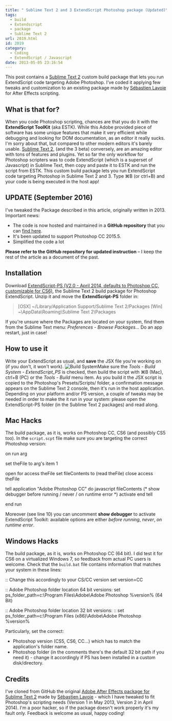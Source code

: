 ```yaml
---
title: " Sublime Text 2 and 3 ExtendScript Photoshop package (Updated)\t\t"
tags:
  - build
  - Extendscript
  - package
  - Sublime Text 2
url: 2019.html
id: 2019
category:
  - Coding
  - ExtendScript / Javascript
date: 2013-05-05 23:16:54
---
```


This post contains a [Sublime Text 2](http://www.sublimetext.com/ "Sublime Text website") custom build package that lets you run ExtendScript code targeting Adobe Photoshop. I've coded it applying few tweaks and customization to an existing package made by [Sébastien Lavoie](http://seblavoie.com "Sebastien Lavoie website") for After Effects scripting. 

What is that for?
-----------------

When you code Photoshop scripting, chances are that you do it with the **ExtendScript ToolKit** (aka ESTK). While this Adobe provided piece of software has some unique features that make it very efficient while debugging and looking for DOM documentation, as an editor it really sucks. I'm sorry about that, but compared to other modern editors it's barely usable. [Sublime Text 2](http://www.sublimetext.com/ "Sublime Text website"), (and the 3 beta) conversely, are an amazing editor with tons of features and plugins. Yet so far the only workflow for Photoshop scripters was to code ExtendScript (which is a superset of Javascript) in Sublime Text, then copy and paste it to ESTK and run the script from ESTK. This custom build package lets you run ExtendScript code targeting Photoshop in Sublime Text 2 and 3. Type ⌘B (or ctrl+B) and your code is being executed in the host app!

UPDATE (September 2016)
-----------------------

I've tweaked the Package described in this article, originally written in 2013. Important news:

*   The code is now hosted and maintained in a **GitHub repository** that you can [find here](https://github.com/undavide/sublime-ps-extendscript).
*   It's been updated to support Photoshop CC 2015.5.
*   Simplified the code a lot

**Please refer to the GitHub repository for updated instruction** – I keep the rest of the article as a document of the past.

Installation
------------

Download [ExtendScript-PS (V2.0 - April 2014, defaults to Photoshop CC, customizable for CS6)](https://github.com/undavide/sublime-ps-extendscript "ExtendScript-PS - Sublime Text 2 build package for Photoshop ExtendScript"), the Sublime Text 2 build package for Photoshop ExtendScript. Unzip it and move the **ExtendScript-PS** folder in:

> \[OSX\] ~/Library/Application Support/Sublime Text 2/Packages \[Win\] ~\\AppData\\Roaming\\Sublime Text 2\\Packages

If you're unsure where the Packages are located on your system, find them from the Sublime Text menu: _Preferences - Browse Packages..._ Do an app restart, just in case!

How to use it
-------------

Write your ExtendScript as usual, and **save** the JSX file you're working on (if you don't, it won't work). ![Build System](http://localhost:8888/wp-content/uploads/2013/05/BuildSystem-300x280.png)Make sure the _Tools - Build System - ExtendScript_PS_ is checked, then build the script with ⌘B (Mac), ctrl+B (PC) or the _Tools - Build_ menu item. As you build it the JSX script is copied to the Photoshop's Presets/Scripts/ folder, a confirmation message appears on the Sublime Text 2 console, then it's run in the host application. Depending on your platform and/or PS version, a couple of tweaks may be needed in order to make the it run in your system: please open the ExtendScript-PS folder (in the Sublime Text 2 packages) and read along.

Mac Hacks
---------

The build package, as it is, works on Photoshop CC, CS6 (and possibly CS5 too). In the `script.scpt` file make sure you are targeting the correct Photoshop version:

on run arg

  set theFile to arg's item 1

  open for access theFile
  set fileContents to (read theFile)
  close access theFile

  tell application "Adobe Photoshop CC"
    do javascript fileContents (* show debugger before running / never / on runtime error *)
    activate
  end tell

end run

Moreover (see line 10) you can uncomment **show debugger** to activate ExtendScript Toolkit: available options are either _before running_, _never_, _on runtime error_.

Windows Hacks
-------------

The build package, as it is, works on Photoshop CC (64 bit). I did test it for CS6 on a virtualized Windows 7, so feedback from actual PC users is welcome. Check that the `build.bat` file contains information that matches your system in these lines:

:: Change this accordingly to your CS/CC version
set version=CC

:: Adobe Photoshop folder location 64 bit versions:
set ps\_folder\_path=c:\\Program Files\\Adobe\\Adobe Photoshop %version% (64 Bit)

:: Adobe Photoshop folder location 32 bit versions:
:: set ps\_folder\_path=c:\\Program Files (x86)\\Adobe\\Adobe Photoshop %version%

Particularly, set the correct:

*   Photoshop version (CS5, CS6, CC...) which has to match the application's folder name.
*   Photoshop folder (in the comments there's the default 32 bit path if you need it) - change it accordingly if PS has been installed in a custom disk/directory.

Credits
-------

I've cloned from GitHub the original [Adobe After Effects package for Sublime Text 2](https://github.com/seblavoie/After-Effects-Scripting-Sublime-Text-Package "After Effects Sublime Text 2 package") made by [Sébastien Lavoie](http://seblavoie.com "Sebastien Lavoie") \- which I have tweaked to fit Photoshop's scripting needs (Version 1 in May 2013, Version 2 in April 2014). I'm a poor hacker, so if the package doesn't work properly it's my fault only. Feedback is welcome as usual, happy coding!